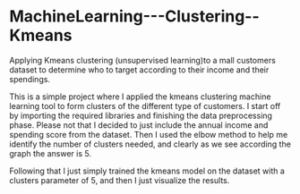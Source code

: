 # MachineLearning---Clustering--Kmeans
Applying Kmeans clustering (unsupervised learning)to a mall customers dataset to determine who to target according to their income and their spendings.

This is a simple project where I applied the kmeans clustering machine learning tool to form clusters of the different type of customers.
I start off by importing the required libraries and finishing the data preprocessing phase. Please not that I decided to just include the annual income and spending score from the dataset. Then I used the elbow method to help me identify the number of clusters needed, and clearly as we see according the graph the answer is 5.

Following that I just simply trained the kmeans model on the dataset with a clusters parameter of 5, and then I just visualize the results.
